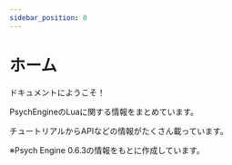 ```yaml
---
sidebar_position: 0
---
```


# ホーム

ドキュメントにようこそ！

PsychEngineのLuaに関する情報をまとめています。

チュートリアルからAPIなどの情報がたくさん載っています。

※Psych Engine 0.6.3の情報をもとに作成しています。
